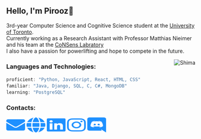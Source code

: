 ## Hello, I'm Pirooz🖤

3rd-year Computer Science and Cognitive Science student at the [University of Toronto](https://www.cssu.ca/).  
Currently working as a Research Assistant with Professor Matthias Nieimer and his team at the [CoNSens Labratory](https://www.utsc.utoronto.ca/~niemeier/)  
I also have a passion for powerlifting and hope to compete in the future.  

<img align='right' src="catto.png" alt="Shima" height="240"></img>

### Languages and Technologies:
```javascript
proficient: "Python, JavaScript, React, HTML, CSS"
familiar: "Java, Django, SQL, C, C#, MongoDB"
learning: "PostgreSQL"
```

### Contacts:
<a href="mailto:piroozsab@gmail.com" target="blank"><img src="logos/envelope.svg" height="40" width="50"/></a>
<a href="https://piroozb.com/" target="blank"><img src="logos/globe.svg" height="40" width="50"/></a>
<a href="https://www.linkedin.com/in/pirooz-barkoosaraei/" target="blank"><img src="logos/linkedin.svg" height="40" width="50"/></a>
<a href="https://www.instagram.com/pillscapsules/" target="blank"><img src="logos/instagram.svg" height="40" width="50"/></a>
<a href="https://discord.com/users/242061580970229761" target="blank"><img src="logos/discord.svg" height="40" width="50"/></a>
